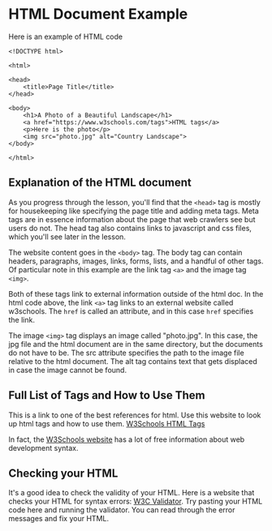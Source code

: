 # HTML Document Example
Here is an example of HTML code

```doctest
<!DOCTYPE html>

<html>

<head>
    <title>Page Title</title>
</head>

<body>
    <h1>A Photo of a Beautiful Landscape</h1>
    <a href="https://www.w3schools.com/tags">HTML tags</a>
    <p>Here is the photo</p>
    <img src="photo.jpg" alt="Country Landscape">
</body>

</html>
```
## Explanation of the HTML document
As you progress through the lesson, you'll find that the `<head>` tag is mostly for housekeeping like specifying the page title and adding meta tags. Meta tags are in essence information about the page that web crawlers see but users do not. The head tag also contains links to javascript and css files, which you'll see later in the lesson.

The website content goes in the `<body>` tag. The body tag can contain headers, paragraphs, images, links, forms, lists, and a handful of other tags. Of particular note in this example are the link tag `<a>` and the image tag `<img>`.

Both of these tags link to external information outside of the html doc. In the html code above, the link `<a>` tag links to an external website called w3schools. The `href` is called an attribute, and in this case `href` specifies the link.

The image `<img>` tag displays an image called "photo.jpg". In this case, the jpg file and the html document are in the same directory, but the documents do not have to be. The src attribute specifies the path to the image file relative to the html document. The alt tag contains text that gets displaced in case the image cannot be found.

## Full List of Tags and How to Use Them
This is a link to one of the best references for html. Use this website to look up html tags and how to use them. [W3Schools HTML Tags](https://www.w3schools.com/tags/default.asp)

In fact, the [W3Schools website](https://www.w3schools.com/) has a lot of free information about web development syntax.

## Checking your HTML
It's a good idea to check the validity of your HTML. Here is a website that checks your HTML for syntax errors: [W3C Validator](https://validator.w3.org/#validate_by_input). Try pasting your HTML code here and running the validator. You can read through the error messages and fix your HTML.